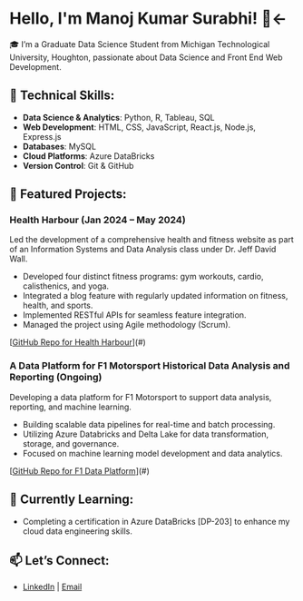 # Hello, I'm Manoj Kumar Surabhi! 👋<-

🎓 I’m a Graduate Data Science Student from Michigan Technological University, Houghton, passionate about Data Science and Front End Web Development.

## 🔧 Technical Skills:
- **Data Science & Analytics**: Python, R, Tableau, SQL
- **Web Development**: HTML, CSS, JavaScript, React.js, Node.js, Express.js
- **Databases**: MySQL
- **Cloud Platforms**: Azure DataBricks
- **Version Control**: Git & GitHub

## 🚀 Featured Projects:
### **Health Harbour** (Jan 2024 – May 2024)
Led the development of a comprehensive health and fitness website as part of an Information Systems and Data Analysis class under Dr. Jeff David Wall.
- Developed four distinct fitness programs: gym workouts, cardio, calisthenics, and yoga.
- Integrated a blog feature with regularly updated information on fitness, health, and sports.
- Implemented RESTful APIs for seamless feature integration.
- Managed the project using Agile methodology (Scrum).

[[GitHub Repo for Health Harbour](https://github.com/jeffreywallphd/HealthHarbor)](#)

### **A Data Platform for F1 Motorsport Historical Data Analysis and Reporting** (Ongoing)
Developing a data platform for F1 Motorsport to support data analysis, reporting, and machine learning.
- Building scalable data pipelines for real-time and batch processing.
- Utilizing Azure Databricks and Delta Lake for data transformation, storage, and governance.
- Focused on machine learning model development and data analytics.

[[GitHub Repo for F1 Data Platform](https://github.com/Manoj-kumar-surabhi/Azure_DataBricks)](#)

## 🌱 Currently Learning:
- Completing a certification in Azure DataBricks [DP-203] to enhance my cloud data engineering skills.

## 📫 Let’s Connect:
- [LinkedIn](https://www.linkedin.com/in/manoj-kumar-surabhi/) | [Email](mksurabh@mtu.edu)

